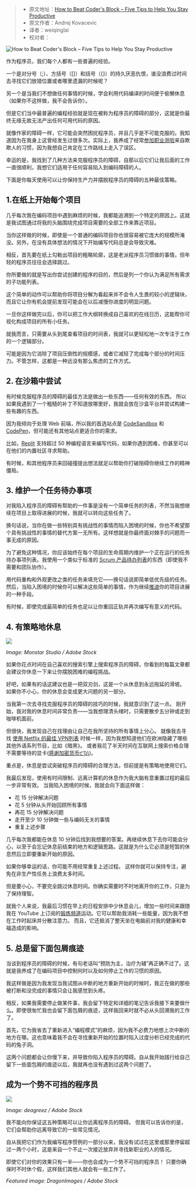 > -   原文地址：[How to Beat Coder's Block – Five Tips to Help You Stay Productive](https://www.freecodecamp.org/news/how-to-beat-coders-block-and-stay-productive/)
> -   原文作者：Andrej Kovacevic
> -   译者：weiqinglai
> -   校对者：

![How to Beat Coder's Block – Five Tips to Help You Stay Productive](https://www.freecodecamp.org/news/content/images/size/w2000/2021/03/coders-block-tips.jpg)

作为程序员，我们每个人都有一些普遍的经验。

一个是对分号（;）、方括号（[]）和括号（{}）的持久厌恶仇恨，谁没浪费过时间去寻找它们放错位置或者哪里遗漏的时候呢？

另一个是当我们不想做任何事情的时候，学会利用代码编译的时间便于偷懒休息（如果你不这样做，我不会告诉你）。

但是它们当中最普遍的编程经验就是现在被称为程序员的障碍的部分，这就是你最终无缘无故无法产出任何可用代码的原因。

就像作家的障碍一样，它可能会突然困扰程序员，并且几乎是不可能克服的。我知道因为在我身上这曾经发生过很多次。实际上，我养成了经常[参加职业测验](https://www.training.com.au/ed/career-quiz/)来自欺欺人的习惯，因为我想自己肯定在工作路线上走入了误区。

幸运的是，我找到了几种方法来克服程序员的障碍，自那以后它们让我后面的工作一直很顺利，我想它们适用于任何容易陷入到编码障碍的人。

下面是你每天使用可以让你保持生产力并摆脱程序员的障碍的五种最佳策略。

## 1\.在纸上开始每个项目

几乎每次我在编码项目中遇到麻烦的时候，我都能追溯到一个特定的原因上。这就是我试图通过将我的头脑围绕完成项目需要的全部工作来靠近项目。

当你这样做的时候，即使是一个普通的编码项目你也很容易被它庞大的规模所淹没。另外，在没有具体想法的情况下开始编写代码总是会导致灾难。

相反，首先要在纸上勾勒出项目的粗略轮廓，这是老派程序员习惯做的事情，但年轻的程序员往往会选择跳过。

你所要做的就是写出你尝试创建的程序的目的，然后是列一个你认为满足所有需求的子功能列表。

这个简单的动作可以帮助你将项目分解为看起来并不会令人生畏的较小的逻辑块，而且它让你有机会提前发现可能会在以后减慢你进度的明显问题。

一旦你这样做完以后，你可以把工作大纲转换成自己喜欢的在线日历，这能帮你可视化构成项目的所有小任务。

就我而言，只需要从头到尾查看项目的时间表，我就可以更轻松地一次专注于工作的一个逻辑部分。

可能是因为它消除了项目压倒性的规模感，或者它减轻了完成每个部分的时间压力。不管怎样，这都是一种远没有那么焦虑的工作方式。

## 2. 在沙箱中尝试

有时候克服程序员的障碍的最佳方法是做出一些东西——任何有效的东西。 所以如果我遇到了一个粗糙的补丁不知道放哪里好，我就会放在沙盒平台并尝试构建一些有趣的东西。

因为我倾向于处理 Web 前端，所以我的首选站点是 [CodeSandbox](https://codesandbox.io/) 和 [CodePen](https://codepen.io/)，但可能还有其他站点更适合你的需求。

比如，[Replit](https://repl.it/) 支持超过 50 种编程语言来编写代码，如果你遇到困难，你甚至可以在他们的内置社区寻求帮助。

有时候，和其他程序员来回碰撞提出想法就足以帮助你打破阻碍你继续工作的精神僵局。

## 3. 维护一个任务待办事项

对我陷入程序员的障碍有帮助的一件事是没有一个简单任务的列表，不然当我想继续在项目上取得进展的时候，我就可以转向这些任务了。

换句话说，当你在做一些特别具有挑战性的事情而陷入困境的时候，你也不希望那个具有挑战性的事情的替代方案一无所有。这样想就是你最终面对棘手的问题而一事无成的原因。

为了避免这种情况，你应该始终在每个项目的生命周期内维护一个正在运行的任务待办事项列表。我使用一个类似于标准的 [Scrum 产品待办列表](https://www.scrum.org/resources/what-is-a-product-backlog)的东西（即使我不需要和团队协作）。

用代码重构和外观更改之类的任务来填充它——换句话说即简单低优先级的任务。然后，当陷入困境的时候你可以解决这些简单的事情，作为继续[推进](https://www.neliti.com/publications/236745/software-release-management-evolution-comparative-analysis-跨敏捷和开发)你的项目进展的一种手段。

有时候，即使完成最简单的任务也足以让你重回正轨并再次编写有意义的代码。

## 4\. 有策略地休息

![](https://www.freecodecamp.org/news/content/images/2021/03/tired-coder.jpg)

*Image: Monstar Studio / Adobe Stock*

如果你花点时间在自己喜欢的搜索引擎上搜索程序员的障碍，你看到的每篇文章都会建议你休息一下来让你摆脱困难的编程挑战。

好吧，如果有的话这建议也是一把双刃剑，这是一个从休息到永远拖延的滑坡。 如果你不小心，你的休息会变成更大问题的另一部分。

当我第一次去寻找克服程序员的障碍的技巧的时候，我就意识到了这一点。 刚开始，我对我的休息时间非常负责——当我想理清头绪时，只需要散步五分钟或走到咖啡机面前。

但很快，我发现自己在找理由让自己在我所坚持的所有事情上分心。 就像我去寻找 [使用 Netflix 的最佳 VPN列表](https://cooltechzone.com/netflix-vpn) 时候一样，因为我想知道他们在欧洲隐藏了哪些其他外语系列节目，比如《暗黑》。 或者我花了半天时间在互联网上搜索价格合理不需要等待的显卡([感谢加密货币੯‧̀͡u\\](https://www.tomshardware.com/news/gpu-shortage-2017,34964.html))。

重点是，休息是尝试突破程序员的障碍的合理方法，但前提是有策略地使用它们。

我最后发现，使用有时间限制、远离计算机的休息作为我大脑有意重置过程的最后一步非常有效。 当我陷入困境的时候，我就会向下面这样做：

* 花 15 分钟解决问题
* 花 5 分钟从头开始回顾所有事情
* 再花 15 分钟解决问题
* 走开至少 10 分钟做一些与编码无关的事情
* 重复上述步骤

几乎每次我都能在休息 10 分钟后找到我想要的答案。再继续休息下去你可能会分心，以至于会忘记休息前结束的地方和逻辑思路。这就是为什么它必须是短暂的休息然后立即要重新开始的原因。

如果你够幸运的话，你可能不用经常重复上述过程。 这样你就可以保持专注，避免在非生产性任务上浪费太多时间。

但是要小心，不要完全跳过休息时间。你确实需要时不时地离开你的工作，只是为了保持理智。

就我个人来说，我最后习惯在早上的日程安排中少休息会儿，增加一些时间来跟随我在 YouTube 上订阅的[锻炼频道](https://www.top10.com/workout-channels-on-youtube)运动。它可以帮助我消耗一些能量，因为我不想在工作时起床并分散注意力。 而且，它还抵消了整天坐在电脑前对我的健康和幸福造成的影响。

## 5. 总是留下面包屑痕迹

当谈到程序员的障碍的时候，有句老话叫“预防为主，治疗为辅”再正确不过了。这就是我养成了在编码项目中控制何时以及如何停止工作的习惯的原因。

我这样做是因为我发现当我试图从中断的地方重新开始的时候时，我正在做的那些被打断和没完成的事情只会让我感觉到头疼。

相反，如果我需要停止做某件事，我会留下特定和详细的笔记告诉我接下来要做什么。即使很匆忙我也会留下面包屑的痕迹，这样我回来时就不必从头回溯我的工作了。

首先，它为我省去了重新进入“编程模式”的麻烦，因为我不必费力地想上次中断的地方在哪。这也意味着我不会在寻找重新开始的位置时陷入过度分析已经完成的代码的兔子洞。

这两个问题都会让你慢下来，并导致你陷入程序员的障碍。自从我开始践行给自己留下一些面包屑的痕迹以后，我就再也没有遇到过这两个问题了。

## 成为一个势不可挡的程序员

![](https://www.freecodecamp.org/news/content/images/2021/03/cheerful-positive-coder.jpg)

*Image: deagreez / Adobe Stock*

我不能向你保证这五种策略可以让你远离程序员的障碍。 但我可以告诉你的是，它们会帮助你远离导致它的一些常见情况。

自从我把它们作为我编写程序惯例的一部分以来，我没有试过在这里或那里停留超过一两个小时，这是来自一个不止一次接近放弃并寻找新职业的人的情况。

即使它们对你的效果只有一半——你也会成为一个势不可挡的程序员！ 只要你确保时不时休个假，这样我们其他人就会有一些工作了。

*Featured image: DragonImages / Adobe Stock*
